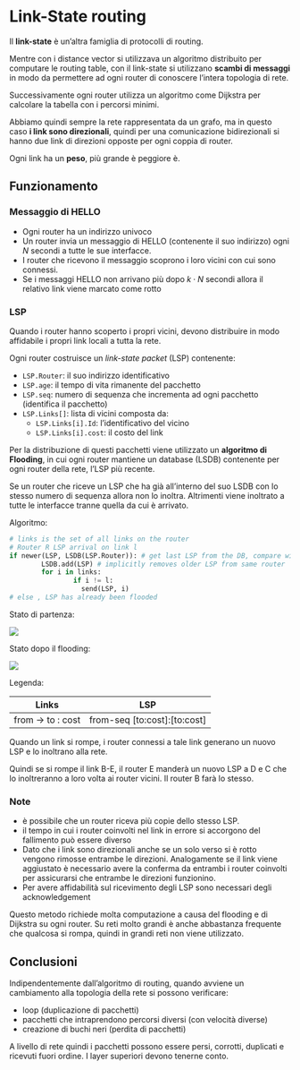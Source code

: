 ﻿# Link-State routing

Il **link-state** è un’altra famiglia di protocolli di routing.

Mentre con i distance vector si utilizzava un algoritmo distribuito per computare le routing table, con il link-state si utilizzano **scambi di messaggi** in modo da permettere ad ogni router di conoscere l’intera topologia di rete.

Successivamente ogni router utilizza un algoritmo come Dijkstra per calcolare la tabella con i percorsi minimi.

Abbiamo quindi sempre la rete rappresentata da un grafo, ma in questo caso **i link sono direzionali**, quindi per una comunicazione bidirezionali si hanno due link di direzioni opposte per ogni coppia di router.

Ogni link ha un **peso**, più grande è peggiore è.

## Funzionamento

### Messaggio di HELLO

- Ogni router ha un indirizzo univoco
- Un router invia un messaggio di HELLO (contenente il suo indirizzo) ogni $N$ secondi a tutte le sue interfacce.
- I router che ricevono il messaggio scoprono i loro vicini con cui sono connessi.
- Se i messaggi HELLO non arrivano più dopo $k\cdot N$ secondi allora il relativo link viene marcato come rotto

### LSP

Quando i router hanno scoperto i propri vicini, devono distribuire in modo affidabile i propri link locali a tutta la rete.

Ogni router costruisce un *link-state packet* (LSP) contenente:

- `LSP.Router`: il suo indirizzo identificativo
- `LSP.age`: il tempo di vita rimanente del pacchetto
- `LSP.seq`: numero di sequenza che incrementa ad ogni pacchetto (identifica il pacchetto)
- `LSP.Links[]`: lista di vicini composta da:
    - `LSP.Links[i].Id`: l’identificativo del vicino
    - `LSP.Links[i].cost`: il costo del link

Per la distribuzione di questi pacchetti viene utilizzato un **algoritmo di Flooding**, in cui ogni router mantiene un database (LSDB) contenente per ogni router della rete, l’LSP più recente.

Se un router che riceve un LSP che ha già all’interno del suo LSDB con lo stesso numero di sequenza allora non lo inoltra. Altrimenti viene inoltrato a tutte le interfacce tranne quella da cui è arrivato.

Algoritmo:

```python
# links is the set of all links on the router
# Router R LSP arrival on link l
if newer(LSP, LSDB(LSP.Router)): # get last LSP from the DB, compare with current
		LSDB.add(LSP) # implicitly removes older LSP from same router
		for i in links:
				if i != l:
				  send(LSP, i)
# else , LSP has already been flooded
```

Stato di partenza:

![](https://i.ibb.co/TMRbYzT/image.png)

Stato dopo il flooding:

![](https://i.ibb.co/cw0Wm76/image.png)

Legenda:

| Links | LSP |
| --- | --- |
| from → to : cost | from-seq [to:cost]:[to:cost] |

Quando un link si rompe, i router connessi a tale link generano un nuovo LSP e lo inoltrano alla rete.

Quindi se si rompe il link B-E, il router E manderà un nuovo LSP a D e C che lo inoltreranno a loro volta ai router vicini. Il router B farà lo stesso.

### Note

- è possibile che un router riceva più copie dello stesso LSP.
- il tempo in cui i router coinvolti nel link in errore si accorgono del fallimento può essere diverso
- Dato che i link sono direzionali anche se un solo verso si è rotto vengono rimosse entrambe le direzioni. Analogamente se il link viene aggiustato è necessario avere la conferma da entrambi i router coinvolti per assicurarsi che entrambe le direzioni funzionino.
- Per avere affidabilità sul ricevimento degli LSP sono necessari degli acknowledgement

Questo metodo richiede molta computazione a causa del flooding e di Dijkstra su ogni router. Su reti molto grandi è anche abbastanza frequente che qualcosa si rompa, quindi in grandi reti non viene utilizzato.

## Conclusioni

Indipendentemente dall’algoritmo di routing, quando avviene un cambiamento alla topologia della rete si possono verificare:

- loop (duplicazione di pacchetti)
- pacchetti che intraprendono percorsi diversi (con velocità diverse)
- creazione di buchi neri (perdita di pacchetti)

A livello di rete quindi i pacchetti possono essere persi, corrotti, duplicati e ricevuti fuori ordine. I layer superiori devono tenerne conto.

